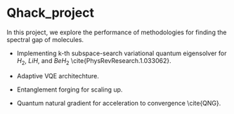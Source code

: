 # Qhack_project
In this project, we explore the performance of methodologies for finding the spectral gap of molecules.

* Implementing k-th subspace-search variational quantum eigensolver for $H_2$, $LiH$, and $BeH_2$  \cite{PhysRevResearch.1.033062}.

* Adaptive VQE architechture.

* Entanglement forging for scaling up.

* Quantum natural gradient for acceleration to convergence \cite{QNG}.
